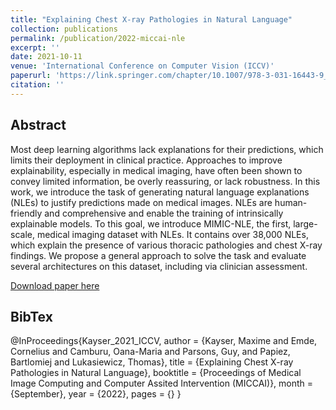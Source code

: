```yaml
---
title: "Explaining Chest X-ray Pathologies in Natural Language"
collection: publications
permalink: /publication/2022-miccai-nle
excerpt: ''
date: 2021-10-11
venue: 'International Conference on Computer Vision (ICCV)'
paperurl: 'https://link.springer.com/chapter/10.1007/978-3-031-16443-9_67'
citation: ''
---
```


## Abstract

Most deep learning algorithms lack explanations for their predictions, which limits their deployment in clinical practice. Approaches to improve explainability, especially in medical imaging, have often been shown to convey limited information, be overly reassuring, or lack robustness. In this work, we introduce the task of generating natural language explanations (NLEs) to justify predictions made on medical images. NLEs are human-friendly and comprehensive and enable the training of intrinsically explainable models. To this goal, we introduce MIMIC-NLE, the first, large-scale, medical imaging dataset with NLEs. It contains over 38,000 NLEs, which explain the presence of various thoracic pathologies and chest X-ray findings. We propose a general approach to solve the task and evaluate several architectures on this dataset, including via clinician assessment.

[Download paper here](https://link.springer.com/chapter/10.1007/978-3-031-16443-9_67)

## BibTex

@InProceedings{Kayser_2021_ICCV,
    author    = {Kayser, Maxime and Emde, Cornelius and Camburu, Oana-Maria and Parsons, Guy, and Papiez, Bartlomiej and Lukasiewicz, Thomas},
    title     = {Explaining Chest X-ray Pathologies in Natural Language},
    booktitle = {Proceedings of Medical Image Computing and Computer Assited Intervention (MICCAI)},
    month     = {September},
    year      = {2022},
    pages     = {}
}
